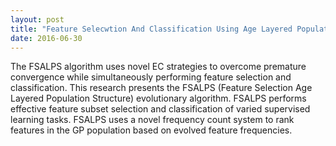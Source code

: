 ```yaml
---
layout: post
title: "Feature Selecwtion And Classification Using Age Layered Population Structure"
date: 2016-06-30
---
```


The FSALPS algorithm uses novel EC strategies to overcome premature convergence while simultaneously performing feature selection and classification. This research presents the FSALPS (Feature Selection Age Layered Population Structure) evolutionary algorithm. FSALPS performs effective feature subset selection and classification of varied supervised learning tasks. FSALPS uses a novel frequency count system to rank features in the GP population based on evolved feature frequencies.
